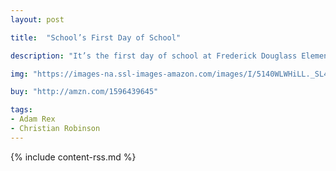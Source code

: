 ```yaml
---
layout: post

title:  "School’s First Day of School"

description: "It’s the first day of school at Frederick Douglass Elementary and everyone’s just a little bit nervous, especially the school itself. What will the children do once they come? Will they like the school? Will they be nice to him? The school has a rough start, but as the day goes on, he soon recovers when he sees that he’s not the only one going through first-day jitters."

img: "https://images-na.ssl-images-amazon.com/images/I/5140WLWHiLL._SL480_.jpg"

buy: "http://amzn.com/1596439645"

tags:
- Adam Rex
- Christian Robinson
---
```


{% include content-rss.md %}